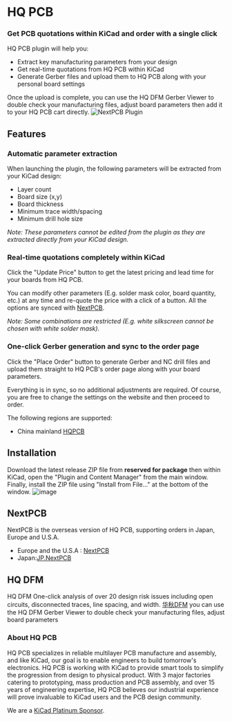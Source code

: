# HQ PCB

### Get PCB quotations within KiCad and order with a single click

HQ PCB plugin will help you:

- Extract key manufacturing parameters from your design
- Get real-time quotations from HQ PCB within KiCad
- Generate Gerber files and upload them to HQ PCB along with your personal board settings

Once the upload is complete, you can use the HQ DFM Gerber Viewer to double check your manufacturing files, adjust board parameters then add it to your HQ PCB cart directly.
![NextPCB Plugin](https://github.com/SYSUeric66/kicad-amf-plugin/blob/8318782634b7f8237bd4a650c37e4031e876e3a0/docs/amf.gif)

## Features

### Automatic parameter extraction

When launching the plugin, the following parameters will be extracted from your KiCad design:

- Layer count
- Board size (x,y)
- Board thickness
- Minimum trace width/spacing
- Minimum drill hole size

_Note: These parameters cannot be edited from the plugin as they are extracted directly from your KiCad design._

### Real-time quotations completely within KiCad

Click the "Update Price" button to get the latest pricing and lead time for your boards from HQ PCB.

You can modify other parameters (E.g. solder mask color, board quantity, etc.) at any time and re-quote the price with a click of a button. All the options are synced with [NextPCB](https://www.nextpcb.com/).

_Note: Some combinations are restricted (E.g. white silkscreen cannot be chosen with white solder mask)._

### One-click Gerber generation and sync to the order page

Click the "Place Order" button to generate Gerber and NC drill files and upload them straight to HQ PCB's order page along with your board parameters.

Everything is in sync, so no additional adjustments are required. Of course, you are free to change the settings on the website and then proceed to order.

The following regions are supported:

- China mainland [HQPCB](https://www.hqpcb.com/quote/)

## Installation

Download the latest release ZIP file from **reserved for package** then within KiCad, open the "Plugin and Content Manager" from the main window. Finally, install the ZIP file using "Install from File..." at the bottom of the window.
![image](https://github.com/HubertHQH/HQ-NextPCB/assets/125419974/97ef0ca3-380e-4f6f-a14b-6960271118fc)


## NextPCB

NextPCB is the overseas version of HQ PCB, supporting orders in Japan, Europe and U.S.A.

- Europe and the U.S.A : [NextPCB](https://www.nextpcb.com/pcb-quote)
- Japan:[JP.NextPCB](https://jp.nextpcb.com/pcb-quote#/pcb-quote/)

## HQ DFM

HQ DFM One-click analysis of over 20 design risk issues including open circuits, disconnected traces, line spacing, and width.
[华秋DFM](https://dfm.hqpcb.com/)
you can use the HQ DFM Gerber Viewer to double check your manufacturing files, adjust board parameters 


### About HQ PCB

HQ PCB specializes in reliable multilayer PCB manufacture and assembly, and like KiCad, our goal is to enable engineers to build tomorrow's electronics. HQ PCB is working with KiCad to provide smart tools to simplify the progression from design to physical product. With 3 major factories catering to prototyping, mass production and PCB assembly, and over 15 years of engineering expertise, HQ PCB believes our industrial experience will prove invaluable to KiCad users and the PCB design community.

We are a [KiCad Platinum Sponsor](https://www.nextpcb.com/blog/kicad-nextpcb-platinum-sponsorship).
